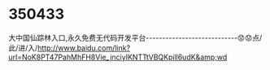 # 350433
大中国仙踪林入口,永久免费无代码开发平台----------------------------😟😟点/此/进/入/http://www.baidu.com/link?url=NoK8PT47PahMhFH8Vie_jnciyIKNTTtVBQKpill6udK&amp;wd
